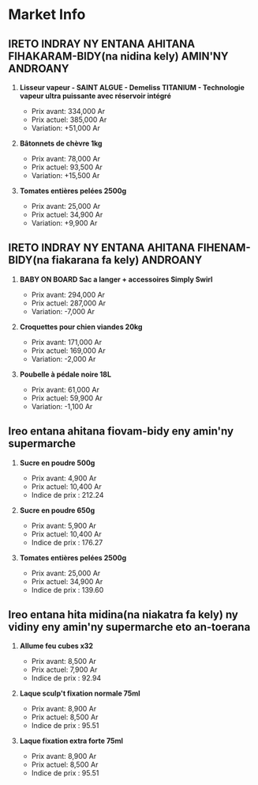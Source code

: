 # Market Info

## IRETO INDRAY NY ENTANA AHITANA FIHAKARAM-BIDY(na nidina kely) AMIN'NY ANDROANY

1. **Lisseur vapeur - SAINT ALGUE - Demeliss TITANIUM - Technologie vapeur ultra puissante avec réservoir intégré**
   - Prix avant: 334,000 Ar
   - Prix actuel: 385,000 Ar
   - Variation: +51,000 Ar

2. **Bâtonnets de chèvre 1kg**
   - Prix avant: 78,000 Ar
   - Prix actuel: 93,500 Ar
   - Variation: +15,500 Ar

3. **Tomates entières pelées 2500g**
   - Prix avant: 25,000 Ar
   - Prix actuel: 34,900 Ar
   - Variation: +9,900 Ar

## IRETO INDRAY NY ENTANA AHITANA FIHENAM-BIDY(na fiakarana fa kely) ANDROANY

1. **BABY ON BOARD Sac a langer + accessoires Simply Swirl**
   - Prix avant: 294,000 Ar
   - Prix actuel: 287,000 Ar
   - Variation: -7,000 Ar

2. **Croquettes pour chien viandes 20kg**
   - Prix avant: 171,000 Ar
   - Prix actuel: 169,000 Ar
   - Variation: -2,000 Ar

3. **Poubelle à pédale noire 18L**
   - Prix avant: 61,000 Ar
   - Prix actuel: 59,900 Ar
   - Variation: -1,100 Ar

## Ireo entana ahitana fiovam-bidy eny amin'ny supermarche

1. **Sucre en poudre 500g**
   - Prix avant: 4,900 Ar
   - Prix actuel: 10,400 Ar
   - Indice de prix : 212.24

2. **Sucre en poudre 650g**
   - Prix avant: 5,900 Ar
   - Prix actuel: 10,400 Ar
   - Indice de prix : 176.27

3. **Tomates entières pelées 2500g**
   - Prix avant: 25,000 Ar
   - Prix actuel: 34,900 Ar
   - Indice de prix : 139.60

## Ireo entana hita midina(na niakatra fa kely) ny vidiny eny amin'ny supermarche eto an-toerana

1. **Allume feu cubes x32**
   - Prix avant: 8,500 Ar
   - Prix actuel: 7,900 Ar
   - Indice de prix : 92.94

2. **Laque sculp't fixation normale 75ml**
   - Prix avant: 8,900 Ar
   - Prix actuel: 8,500 Ar
   - Indice de prix : 95.51

3. **Laque fixation extra forte  75ml**
   - Prix avant: 8,900 Ar
   - Prix actuel: 8,500 Ar
   - Indice de prix : 95.51


